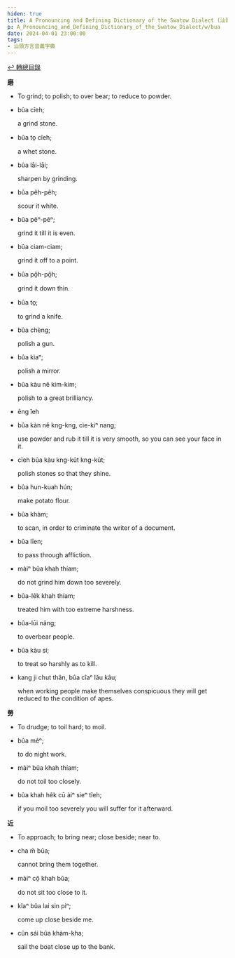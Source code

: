 ```yaml
---
hiden: true
title: A Pronouncing and Defining Dictionary of the Swatow Dialect (汕頭方言音義字典) / bua
p: A_Pronouncing_and_Defining_Dictionary_of_the_Swatow_Dialect/w/bua
date: 2024-04-01 23:00:00
tags: 
- 汕頭方言音義字典
---
```


[↩️ 轉總目錄](/A_Pronouncing_and_Defining_Dictionary_of_the_Swatow_Dialect)


**磨**
- To grind; to polish; to over bear; to reduce to powder.

- bûa cîeh;

  a grind stone.

- bûa to̤ cîeh;

  a whet stone.

- bûa lāi-lāi;

  sharpen by grinding.

- bûa pêh-pêh;

  scour it white.

- bûa pêⁿ-pêⁿ;

  grind it till it is even.

- bûa ciam-ciam;

  grind it off to a point.

- bûa pô̤h-pô̤h;

  grind it down thin.

- bûa to̤;

  to grind a knife.

- bûa chèng;

  polish a gun.

- bûa kìaⁿ;

  polish a mirror.

- bûa kàu nĕ kim-kim;

  polish to a great brilliancy.

- ēng îeh 

- bûa kàn nĕ kng-kng, cìe-kiⁿ nang;

  use powder and rub it till it is very smooth, so you can see your face in it.

- cîeh bûa kàu kng-kût kng-kût;

  polish stones so that they shine.

- bûa hun-kuah hún;

  make potato flour.

- bûa khàm;

  to scan, in order to criminate the writer of a document.

- bûa līen;

  to pass through affliction.

- màiⁿ bûa khah thíam;

  do not grind him down too severely.

- bûa-lêk khah thíam;

  treated him with too extreme harshness.

- bûa-lūi nâng;

  to overbear people.

- bûa kàu sí;

  to treat so harshly as to kill.

- kang ji chut thân, bûa cîaⁿ lău kâu;

  when working people make themselves conspicuous they will get reduced to the condition of apes.

**勞**
- To drudge; to toil hard; to moil.

- bûa mêⁿ;

  to do night work.

- màiⁿ bûa khah thíam;

  do not toil too closely.

- bûa khah hêk cū àiⁿ sieⁿ tîeh;

  if you moil too severely you will suffer for it afterward.

**近**
- To approach; to bring near; close beside; near to.

- cha m̄ bûa;

  cannot bring them together.

- màiⁿ cŏ̤ khah bûa;

  do not sit too close to it.

- kîaⁿ bûa lai sin piⁿ;

  come up close beside me.

- cûn sái bûa khàm-kha;

  sail the boat close up to the bank.